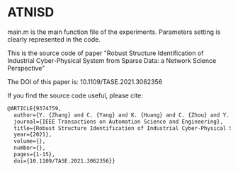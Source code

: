 # ATNISD

main.m is the main function file of the experiments. Parameters setting is clearly represented in the code.

This is the source code of paper "Robust Structure Identification of Industrial Cyber-Physical System from Sparse Data: a Network Science Perspective"

The DOI of this paper is: 10.1109/TASE.2021.3062356

If you find the source code useful, please cite:

``` latex
@ARTICLE{9374759,
  author={Y. {Zhang} and C. {Yang} and K. {Huang} and C. {Zhou} and Y. {Li}},
  journal={IEEE Transactions on Automation Science and Engineering}, 
  title={Robust Structure Identification of Industrial Cyber-Physical System From Sparse Data: A Network Science Perspective}, 
  year={2021},
  volume={},
  number={},
  pages={1-15},
  doi={10.1109/TASE.2021.3062356}}
  ```
